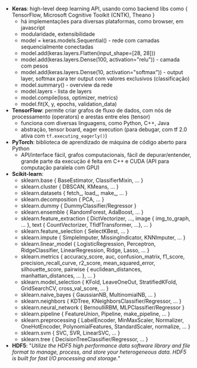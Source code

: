 * **Keras**: high-level deep learning API, usando como backend libs como { TensorFlow, Microsoft Cognitive Toolkit (CNTK), Theano }
	* há implementações para diversas plataformas, como browser, em javascript
	* modularidade, extensibilidade
	* model = keras.models.Sequential() - rede com camadas sequencialmente conectadas
	* model.add(keras.layers.Flatten(input_shape=[28, 28]))
	* model.add(keras.layers.Dense(100, activation="relu")) - camada com pesos
	* model.add(keras.layers.Dense(10, activation="softmax")) - output layer, softmax para ter output com valores exclusivos (classificação)
	* model.summary() - overview da rede
	* model.layers - lista de layers
	* model.compile(loss, optimizer, metrics)
	* model.fit(X, y, epochs, validation_data)
* **TensorFlow**: permite criar grafos de fluxo de dados, com nós de processamento (operators) e arestas entre eles (tensor)
	* funciona com diversas linguagens, como Python, C++, Java
	* abstração, tensor board, eager execution (para debugar, com tf 2.0 ativa com `tf.executing_eagerly()`)
* **PyTorch**: biblioteca de aprendizado de máquina de código aberto para Python
	* API/interface fácil, grafos computacionais, fácil de depurar/entender, grande parte da execução é feita em C++ e CUDA (API para computação paralela com GPU)
* **Scikit-learn**:
	* sklearn.base { BaseEstimator, ClassifierMixin, ... }
	* sklearn.cluster { DBSCAN, KMeans, ... }
	* sklearn.datasets { fetch_, load_, make_, ... }
	* sklearn.decomposition { PCA, ... }
	* sklearn.dummy { DummyClassifier/Regressor }
	* sklearn.ensemble { RandomForest, AdaBoost, ... }
	* sklearn.feature_extraction { DictVectorizer, ..., image { img_to_graph, ... }, text { CountVectorizer, TfidfTransformer, ...}, ... }
	* sklearn.feature_selection { SelectKBest, ... }
	* sklearn.impute { SimpleImputer, MissingIndicator, KNNImputer, ... }
	* sklearn.linear_model { LogisticRegression, Perceptron, RidgeClassifier, LinearRegression, Ridge, Lasso, ... }
	* sklearn.metrics { accuracy_score, auc, confusion_matrix, f1_score, precision_recall_curve, r2_score, mean_squared_error, silhouette_score, pairwise { euclidean_distances, manhattan_distances, ... }, ... }
	* sklearn.model_selection { KFold, LeaveOneOut, StratifiedKFold, GridSearchCV, cross_val_score, ... }
	* sklearn.naive_bayes { GaussianNB, MultinomialNB, ... }
	* sklearn.neighbors { KDTree, KNeighborsClassifier/Regressor, ... }
	* sklearn.neural_network { BernoulliRBM, MLPClassifier/Regressor }
	* sklearn.pipeline { FeatureUnion, Pipeline, make_pipeline, ... }
	* sklearn.preprocessing { LabelEncoder, MinMaxScaler, Normalizer, OneHotEncoder, PolynomialFeatures, StandardScaler, normalize, ... }
	* sklearn.svm { SVC, SVR, LinearSVC, ... }
	* sklearn.tree { DecisionTreeClassifier/Regressor, ... }
* **HDF5**: "*Utilize the HDF5 high performance data software library and file format to manage, process, and store your heterogeneous data. HDF5 is built for fast I/O processing and storage.*"